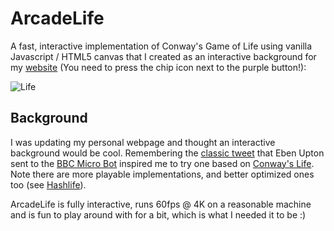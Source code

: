 # ArcadeLife
A fast, interactive implementation of Conway's Game of Life using vanilla Javascript / HTML5 canvas that I created as an interactive background for my <a href="https://www.dompajak.com">website</a> (You need to press the chip icon next to the purple button!):

![Life](https://github.com/8bitkick/ArcadeLife/blob/main/images/ArcadeLife.gif?raw=true)

## Background
I was updating my personal webpage and thought an interactive background would be cool. Remembering the <a href="https://twitter.com/bbcmicrobot/status/1230644568326053888?s=20">classic tweet</a> that Eben Upton sent to the <a href="https://www.bbcmicrobot.com">BBC Micro Bot</a> inspired me to try one based on <a href="https://en.wikipedia.org/wiki/Conway%27s_Game_of_Life">Conway's Life<a/>. Note there are more playable implementations, and better optimized ones too (see <a href="https://dotat.at/prog/life/hashlife.c">Hashlife</a>). 
  
ArcadeLife is fully interactive, runs 60fps @ 4K on a reasonable machine and is fun to play around with for a bit, which is what I needed it to be :) 


  
  
  
  
  
  
